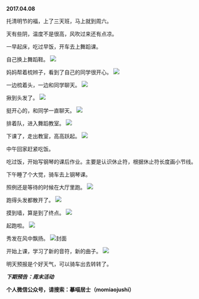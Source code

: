 
          
**2017.04.08**

托清明节的福，上了三天班，马上就到周六。

天有些阴，温度不是很高，风吹过来还有点凉。

一早起床，吃过早饭，开车去上舞蹈课。

自己换上舞蹈鞋。
![](http://imglf1.nosdn.127.net/img/aG9WLzk3R3hJUmdOL2h1S2NjRHpUUXRXclMxYzRlMDdET01QeUxja0tZOD0.jpg)


妈妈帮着梳辫子，看到了自己的同学很开心。
![](http://imglf0.nosdn.127.net/img/bzFEL2RWUnowUXlpYXdRa0NCZUtKWUdtQ3liRE5kUm9lZlJhU2xxN0Rhdz0.jpg)


一边梳着头，一边和同学聊天。
![](http://imglf1.nosdn.127.net/img/Y0lYTnZhcWxIbC81Y2s1VCtLdnZtMUZocTJaSUErMmwrZDN5VG0xczg1Zz0.jpg)


揪到头发了。
![](http://imglf.nosdn.127.net/img/STV2WmRmV0czRHZEcDBOUjQrQzdwVEozdVBxbDRiODdJNFI4S2dtMjdEdz0.jpg)


挺开心的，和同学一直聊天。
![](http://imglf2.nosdn.127.net/img/Ti9uR29KTklaeElsUUtoNms1RFl0eDJIbVozd1Q3UnFBeWVLT3NvNENUaz0.jpg)


排着队，进入舞蹈教室。
![](http://imglf1.nosdn.127.net/img/bi9ORHQ5cW9jRGxuRU5sR0tkWTgrUnlhTVg1OTdGS3pjMHFZT3Q1bitzND0.jpg)


下课了，走出教室，高高跃起。
![](http://imglf.nosdn.127.net/img/dmVxQ001bU9MNWorQ2JCRDEzcjBLcHFVVkVhMFJVMUd4UFhndmg5QUttWT0.jpg)


中午回家赶紧吃饭。

吃过饭，开始写钢琴的课后作业。主要是认识休止符，根据休止符长度画小节线。

下午睡了个大觉，骑车去上钢琴课。

照例还是等待的时候在大厅里跑。
![](http://imglf0.nosdn.127.net/img/SXFGUWw0YlB3TU4yTTNqclJJb2Q0TXEvbjg5cjNRczl0VExRZ0FtdWcyUT0.jpg)


跑得头发都散开了。
![](http://imglf1.nosdn.127.net/img/WFlCNEpDdVg1b2k4V2RFd3NFUmpQRHJFQlZZcTVzT2NYL2RzS1dYdE9VOD0.jpg)


摸到墙，算是到了终点。
![](http://imglf.nosdn.127.net/img/cUw4ZXRsYmJUS0pKb2NjbG1yWFljMjJkeW1UTUV2MlZxZ1BLNm82MGxXZz0.jpg)


起跑啦。
![](http://imglf0.nosdn.127.net/img/akZodkNSUGoyVVhvejEyZXU5UXVQVXpKMU9BQ0JPQnVQczU3MDhWbzA2VT0.jpg)


秀发在风中飘扬。
![](http://imglf.nosdn.127.net/img/OVc4RFZlaFpFc0V0ako4MlJDaFhEWGE0L1p4RXlILzZzS3BCbkRjUXNLbz0.jpg)封面


开始上课，学习了新的音符，新的曲子。
![](http://imglf.nosdn.127.net/img/czBJWWF2N2NLMDZRNjlDclREZ1k3N0xjOFJ6aFgvVFlhbVB5UERwZmtlWT0.jpg)


明天预报是个好天气，可以骑车出去转转了。


***下期预告：周末活动***


**个人微信公众号，请搜索：摹喵居士（momiaojushi）**

        